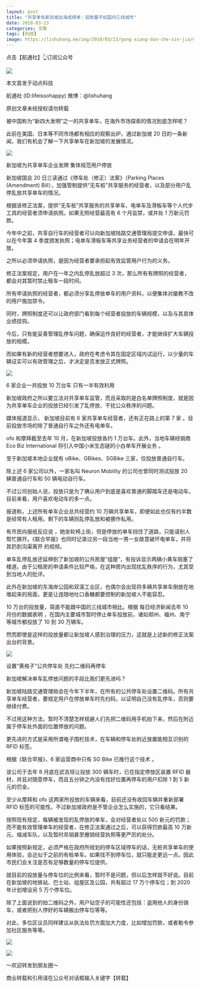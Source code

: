 ```yaml
---
layout: post
title: "共享单车新加坡出海成绩单：投放量不如国内三线城市"
date: 2018-03-23
categories: 文章
tags: [科技]
image: https://lishuhang.me/img/2018/03/23/gong-xiang-dan-che-xin-jia/01.png
---
```


点击【航通社】👆订阅公众号

![](https://mmbiz.qpic.cn/mmbiz_jpg/AdRKyBVLoHKiczymc16d923w5qibs720tKrUiaOcWzKHVL3Z3MwiaFjClpKRHlsE5fIADnhpnWTaMLGz3YtxFfzOjA/640?wx_fmt=jpeg)

本文首发于动点科技

航通社 (ID:lifeissohappy) 微博：@lishuhang

原创文章未经授权请勿转载

被中国称为“新四大发明”之一的共享单车，在海外市场探索的情况到底怎样呢？

此前在美国、日本等不同市场都有相应的观察出炉，通过新加坡 20 日的一条新闻，我们有机会了解一下共享单车在新加坡的发展情况。

![](https://lishuhang.me/img/2018/03/23/gong-xiang-dan-che-xin-jia/01.png)

新加坡为共享单车企业发牌 集体规范用户停放

新加坡国会 20 日三读通过《停车处（修正）法案》（Parking Places (Amendment) Bill），加强管制提供“无车桩”共享服务的经营者，以及部分用户乱停乱放共享单车的情况。

根据该修正法案，提供“无车桩”共享服务的共享单车、电单车及滑板车等个人代步工具的经营者须申请执照。如果无照经营最高有 6 个月监禁，或并处 1 万新元罚款。

今年中之前，共享自行车的经营者可以向新加坡陆路交通管理局提交申请，最快可以在今年第 4 季度颁发执照；电单车滑板车等共享业务经营者的申请会在明年开放。

之所以必须申请执照，是因为经营者要承担起有效监管用户行为的义务。

修正法案规定，用户在一年之内乱停乱放超过 3 次，那么所有有牌照的经营者，都会对其暂时禁止租车一段时间。

所有申请执照的经营者，都必须分享乱停放单车的用户资料，以便集体对屡教不改的用户施加禁令。

同时，牌照制度还可以让政府部门看到每个经营者投放的车辆规模，以及与其具体业绩挂钩。

今后，只有能妥善管理乱停车问题，确保运作良好的经营者，才能继续扩大车辆投放的规模。

而如果有新的经营者想要进入，政府在考虑令其在固定区域内试运行，以少量的车辆证实可以有效管理之后，才决定是否发放正式牌照。

![](https://lishuhang.me/img/2018/03/23/gong-xiang-dan-che-xin-jia/02.png)

6 家企业一共投放 10 万台车 只有一半有效利用

新加坡政府之所以要立法对共享单车监管，而且采取的是白名单牌照制度，就是因为共享单车企业的投放已经引发了乱停放、干扰公众秩序的问题。

媒体报道显示， 新加坡目前有 6 家共享单车经营者，还有正在路上的第 7 家 。目前投放市场的除了普通自行车之外还有电单车。

ofo 和摩拜截至去年 10 月，在新加坡投放各约 1 万台车。此外，当地车辆经销商 Eco Biz International 将引入中国小米生态链的小白单车开展业务 。

至于新加坡本地企业就有 oBike、GBikes、SGBike 三家，仅投放普通自行车。

除上述 6 家公司以外，一家名叫 Neuron Mobility 的公司也曾同时测试投放 20 辆普通自行车和 50 辆电动自行车。

不过公司创始人说，投放只是为了确认用户到底是喜欢普通的脚踏车还是电动车。目前来看，用户喜欢电动车的多一点。

报道称，上述所有单车企业总共经营约 10 万辆共享单车，即便如此也仅有约半数是经常有人租用。剩下的车辆则乱停乱放和被挪作私用。

有市民向报纸反应说 ，她坐轮椅上街，但是停放的单车挡住了道路，只能请别人帮忙挪开。《联合早报》也同时记录过另一段当地一男一女故意破坏电单车，并将其扔到沟渠离开 的视频。

单车乱停乱放还延伸到了新加坡的公共房屋“组屋”，有投诉显示两辆小黄车阻塞了楼道。由于公租房的申请条件比较严格，在这种房内出现扰乱秩序的行为，尤其受到当地人的批评。

此外在新加坡的东海岸公园和双溪工业区，也偶尔会出现将多辆共享单车倒放在地堆起来的局面，更是让连随地吐口香糖都要控制的新加坡人不能容忍。

10 万台的投放量，简直不能跟中国的三线城市相比。根据 每日经济新闻去年 10 月份的数据表明 ，在国内主要城市暂时停止单车投放前，诸如郑州、福州、南宁等城市都投放了 10 到 30 万辆车。

然而即使是这样的投放量都让新加坡人感到治理的压力，这就是上述新的修正法案出台的背景。

![](https://lishuhang.me/img/2018/03/23/gong-xiang-dan-che-xin-jia/03.png)

设置“黄格子”公共停车处 先扫二维码再停车

新加坡解决单车乱停放问题的手段比我们更先进吗？

新加坡陆路交通管理局会在今年下半年，在所有的公共停车处设置二维码。所有共享单车经营者，要规定用户在停放单车时先扫码，以证明自己没有乱停车，否则要继续付费。

不过用这种方法，暂时不清楚怎样规避人们先把二维码用手机拍下来，然后在附近属于停车处外面的位置停放的问题。

更先进的方式是采用所谓电子围栏技术，在车辆和停车处附近放置能相互识别的 RFID 标签。

根据《联合早报》，6 家运营商中只有 SG Bike 已推行这个技术 。

该公司于去年 8 月底在武吉班让投放 300 辆车时，已在指定停放区装置 RFID 器材，并且对随意停车，而且五分钟之内没有找好位置再停车的用户扣除 1 到 5 新元的罚金。

至少从摩拜和 ofo 这两家所投放的车辆来看，目前还没有收回车辆并重新部署 RFID 标签的可能性。不过新加坡政府是不管企业怎么实施的，它只看结果。

按照现有规定，每辆被发现的乱停放的单车，会对经营者处以 500 新元的罚款；而不能有效管理单车的经营者，在修正法案通过之后，可以获得罚款最高 10 万新元、缩减车队，以及暂时吊销甚至撤销经营执照等更严厉的处分。

如果按照新规定，必须严格在政府所规划的停车区域停车的话，无桩共享单车的使用体验，会近似于之前的有桩单车。如果找不到停车位，就只能走更远一点。因此市民们会关注是否有足够数量的停车位提供。

就目前的投放量与停车位的比例来看，暂时不是问题，但以后怎样就不好说。目前在新加坡的地铁站、巴士站、组屋区及公园，共有超过 17 万个停车位；到 2020 年计划增设另 5 万个停车位。

除了上面说到的拍二维码之外，用户钻空子的可能性还包括：盗用他人的身份骑车，或者把别人停好的车辆搬出停车位等等。

对此，多位区议员同样建议从执法处罚方面加大力度，比如增加罚款，或者勒令参加社区服务等等。

![](https://lishuhang.me/img/2018/03/23/gong-xiang-dan-che-xin-jia/04.jpg)

![](https://lishuhang.me/img/2018/03/23/gong-xiang-dan-che-xin-jia/05.jpg)

～欢迎转发到朋友圈～

商业转载和引用请在公众号对话框输入关键字【转载】